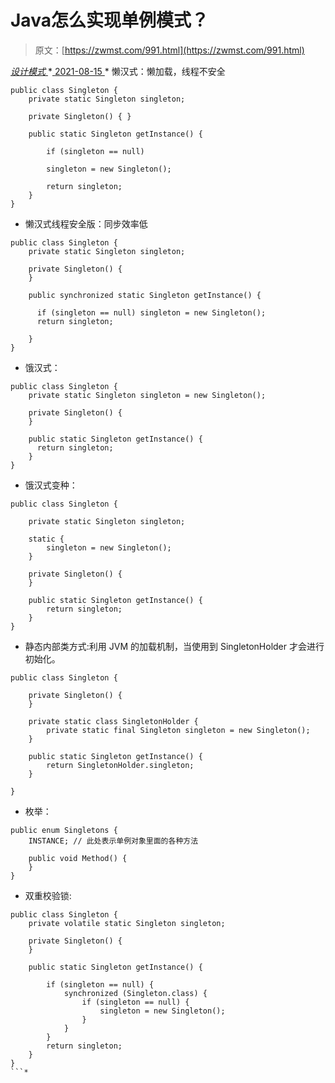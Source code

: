 <!--yml
category: 未分类
date: 0001-01-01 00:00:00
--->

# Java怎么实现单例模式？

> 原文：[https://zwmst.com/991.html](https://zwmst.com/991.html)

   [ *设计模式* ](https://zwmst.com/%e8%ae%be%e8%ae%a1%e6%a8%a1%e5%bc%8f)*[ <time datetime="2021-08-15T09:33:22+08:00"> 2021-08-15 </time> ](https://zwmst.com/991.html)  *   懒汉式：懒加载，线程不安全

```
public class Singleton { 
    private static Singleton singleton;

    private Singleton() { }

    public static Singleton getInstance() {

        if (singleton == null)

        singleton = new Singleton();

        return singleton; 
    }
}
```

*   懒汉式线程安全版：同步效率低

```
public class Singleton {
    private static Singleton singleton;

    private Singleton() {
    }

    public synchronized static Singleton getInstance() {

      if (singleton == null) singleton = new Singleton();
      return singleton;

    }
}
```

*   饿汉式：

```
public class Singleton {
    private static Singleton singleton = new Singleton();

    private Singleton() {
    }

    public static Singleton getInstance() {
      return singleton;
    }
}
```

*   饿汉式变种：

```
public class Singleton {

    private static Singleton singleton;

    static {
        singleton = new Singleton();
    }

    private Singleton() {
    }

    public static Singleton getInstance() {
        return singleton;
    }
}
```

*   静态内部类方式:利用 JVM 的加载机制，当使用到 SingletonHolder 才会进行初始化。

```
public class Singleton {

    private Singleton() {
    }

    private static class SingletonHolder {
        private static final Singleton singleton = new Singleton();
    }

    public static Singleton getInstance() {
        return SingletonHolder.singleton;
    }

}
```

*   枚举：

```
public enum Singletons {
    INSTANCE; // 此处表示单例对象里面的各种方法 

    public void Method() {
    }
}
```

*   双重校验锁:

```
public class Singleton {
    private volatile static Singleton singleton;

    private Singleton() {
    }

    public static Singleton getInstance() {

        if (singleton == null) {
            synchronized (Singleton.class) {
                if (singleton == null) {
                    singleton = new Singleton();
                }
            }
        }
        return singleton;
    }
}
```*